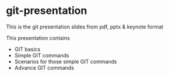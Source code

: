 # git-presentation
This is the git presentation slides from pdf, pptx & keynote format

This presentation contains
- GIT basics
- Simple GIT commands
- Scenarios for those simple GIT commands
- Advance GIT commands